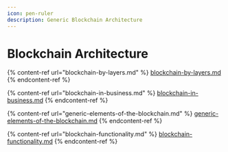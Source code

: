 ```yaml
---
icon: pen-ruler
description: Generic Blockchain Architecture
---
```


# Blockchain Architecture

{% content-ref url="blockchain-by-layers.md" %}
[blockchain-by-layers.md](blockchain-by-layers.md)
{% endcontent-ref %}

{% content-ref url="blockchain-in-business.md" %}
[blockchain-in-business.md](blockchain-in-business.md)
{% endcontent-ref %}

{% content-ref url="generic-elements-of-the-blockchain.md" %}
[generic-elements-of-the-blockchain.md](generic-elements-of-the-blockchain.md)
{% endcontent-ref %}

{% content-ref url="blockchain-functionality.md" %}
[blockchain-functionality.md](blockchain-functionality.md)
{% endcontent-ref %}

